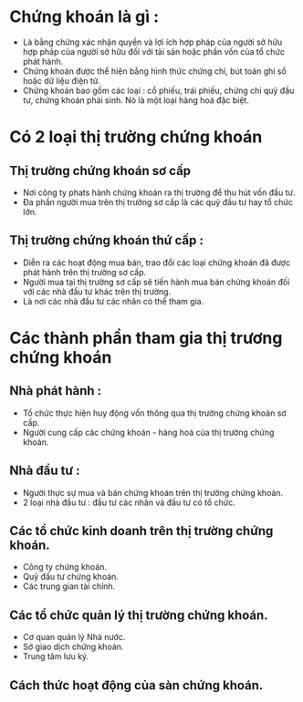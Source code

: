 # Chứng khoán là gì :
- Là bằng chứng xác nhận quyền và lợi ích hợp pháp của người sở hữu hợp pháp của người sở hữu đối với tài sản hoặc phần vốn của tổ chức phát hành.
- Chứng khoán được thể hiện bằng hình thức chứng chỉ, bút toán ghi sổ hoặc dữ liệu điện tử.
- Chứng khoán bao gồm các loại : cổ phiếu, trái phiếu, chứng chỉ quỹ đầu tư, chứng khoán phái sinh. Nó là một loại hàng hoá đặc biệt.
# Có 2 loại thị trường chứng khoán
## Thị trường chứng khoán sơ cấp 
- Nơi công ty phats hành chứng khoán ra thị trường để thu hút vốn đầu tư.
- Đa phần người mua trên thị trường sơ cấp là các quỹ đầu tư hay tổ chức lớn.
## Thị trường chứng khoán thứ cấp :
- Diễn ra các hoạt động mua bán, trao đổi các loại chứng khoán đã được phát hành trên thị trường sơ cấp.
- Người mua tại thị trường sơ cấp sẽ tiến hành mua bán chứng khoán đối với các nhà đầu tư khác trên thị trường.
- Là nơi các nhà đầu tư các nhân có thể tham gia.
# Các thành phần tham gia thị trương chứng khoán
## Nhà phát hành :
- Tổ chức thực hiện huy động vốn thông qua thị trướng chứng khoán sơ cấp.
- Người cung cấp các chứng khoán - hàng hoá của thị trường chứng khoán.
## Nhà đầu tư :
- Người thực sự mua và bán chứng khoán trên thị trường chứng khoán. 
- 2 loại nhà đầu tư : đầu tư các nhân và đầu tư có tổ chức.
## Các tổ chức kinh doanh trên thị trường chứng khoán.
- Công ty chứng khoán.
- Quỹ đầu tư chứng khoán.
- Các trung gian tài chính.
## Các tổ chức quản lý thị trường chứng khoán.
- Cơ quan quản lý Nhà nước.
- Sở giao dịch chứng khoán.
- Trung tâm lưu ký.
## Cách thức hoạt động của sàn chứng khoán.

<!--stackedit_data:
eyJoaXN0b3J5IjpbLTEwMDE0ODQ0NjVdfQ==
-->